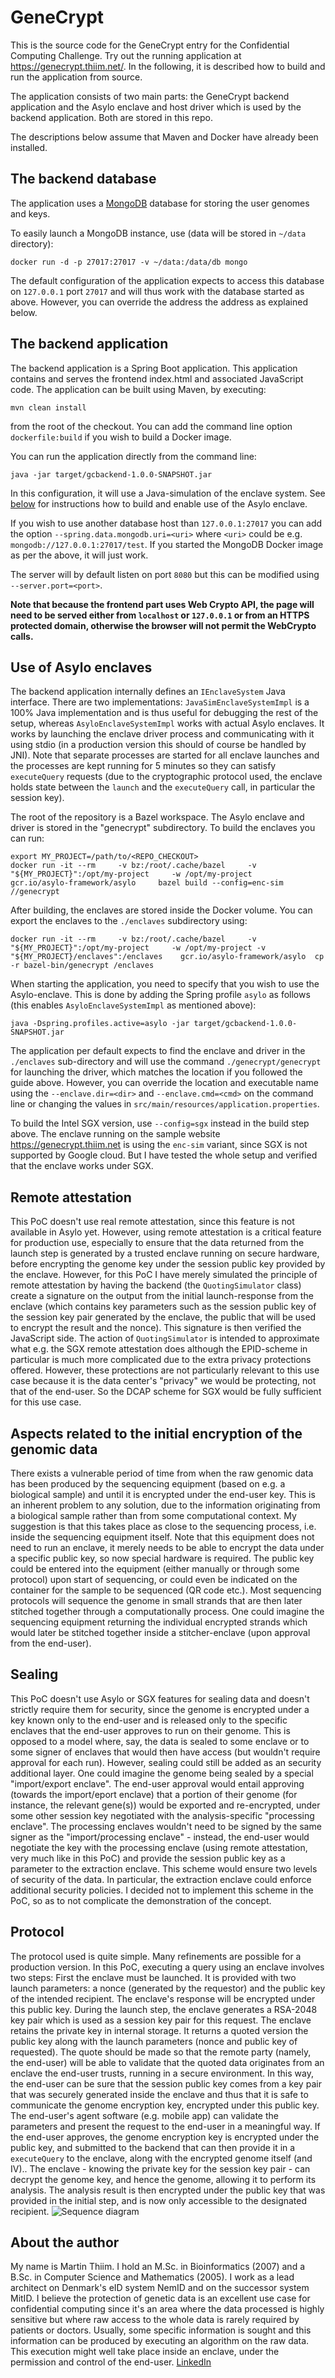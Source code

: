 # GeneCrypt

This is the source code for the GeneCrypt entry for the Confidential Computing Challenge. Try out the running application at https://genecrypt.thiim.net/. In the following, it is described how to build and run the application from source.

The application consists of two main parts: the GeneCrypt backend application and the Asylo enclave and host driver which is used by the backend application.
Both are stored in this repo.

The descriptions below assume that Maven and Docker have already been installed.

## The backend database

The application uses a [MongoDB](https://www.mongodb.com/) database for storing the user genomes and keys.

To easily launch a MongoDB instance, use (data will be stored in `~/data` directory):

```
docker run -d -p 27017:27017 -v ~/data:/data/db mongo
```

The default configuration of the application expects to access this database on `127.0.0.1` port `27017` and will thus work with the database started as above. However, you can override the address the address as explained below.

## The backend application

The backend application is a Spring Boot application. This application contains and serves the frontend index.html and associated JavaScript code.
The application can be built using Maven, by executing:

```
mvn clean install
```

from the root of the checkout. You can add the command line option `dockerfile:build` if you wish to build a Docker image.

You can run the application directly from the command line:

```
java -jar target/gcbackend-1.0.0-SNAPSHOT.jar
```

In this configuration, it will use a Java-simulation of the enclave system.  See [below](#use-of-asylo-enclaves)
for instructions how to build and enable use of the Asylo enclave.

If you wish to use another database host than `127.0.0.1:27017` you can add the option `--spring.data.mongodb.uri=<uri>` where `<uri>` could be e.g. `mongodb://127.0.0.1:27017/test`. If you started the MongoDB Docker image as per the above, it will just work.

The server will by default listen on port `8080` but this can be modified using `--server.port=<port>`.

**Note that because the frontend part uses Web Crypto API, the page will need to be served either from `localhost` or `127.0.0.1` or from an HTTPS protected domain, otherwise the browser will not permit the WebCrypto calls.**

## Use of Asylo enclaves

The backend application internally defines an `IEnclaveSystem` Java interface. There are two implementations:
`JavaSimEnclaveSystemImpl` is a 100% Java implementation and is thus useful for debugging the rest of the setup, whereas `AsyloEnclaveSystemImpl` works with actual Asylo enclaves. It works by launching the enclave driver process and communicating with it using stdio (in a production
version this should of course be handled by JNI). Note that separate processes are started for all enclave launches and the processes are kept running for 5 minutes so they can satisfy `executeQuery` requests (due to the cryptographic protocol used, the enclave
holds state between the `launch` and the `executeQuery` call, in particular the session key). 

The root of the repository is a Bazel workspace. The Asylo enclave and driver is stored in the "genecrypt" subdirectory. To build the enclaves you can run:

```
export MY_PROJECT=/path/to/<REPO_CHECKOUT>
docker run -it --rm     -v bz:/root/.cache/bazel     -v "${MY_PROJECT}":/opt/my-project     -w /opt/my-project     gcr.io/asylo-framework/asylo     bazel build --config=enc-sim  //genecrypt
```

After building, the enclaves are stored inside the Docker volume. You can export the enclaves to the `./enclaves` subdirectory using:

```
docker run -it --rm     -v bz:/root/.cache/bazel     -v "${MY_PROJECT}":/opt/my-project     -w /opt/my-project -v "${MY_PROJECT}/enclaves":/enclaves    gcr.io/asylo-framework/asylo  cp -r bazel-bin/genecrypt /enclaves
```

When starting the application, you need to specify that you wish to use the Asylo-enclave. This is done by adding the Spring profile `asylo` as follows (this enables `AsyloEnclaveSystemImpl` as mentioned above):

```
java -Dspring.profiles.active=asylo -jar target/gcbackend-1.0.0-SNAPSHOT.jar
```

The application per default expects to find the enclave and driver in the `./enclaves` sub-directory and will use the command `./genecrypt/genecrypt` for launching the driver, which matches the location if you followed the guide above. 
However, you can override the location and executable name using the `--enclave.dir=<dir>` and `--enclave.cmd=<cmd>` on the command line or changing the values in `src/main/resources/application.properties`.

To build the Intel SGX version, use `--config=sgx` instead in the build step above. The enclave running on the sample website https://genecrypt.thiim.net is using the `enc-sim` variant, since SGX is not supported by Google cloud. But I have tested the whole setup and verified that the enclave works under SGX.
  
## Remote attestation

This PoC doesn't use real remote attestation, since this feature is not available in Asylo yet.
However, using remote attestation is a critical feature for production use, especially to ensure that the data returned from the launch step is generated by a trusted enclave running on secure hardware, before encrypting the genome key under the session public key
provided by the enclave. However, for this PoC I have merely simulated the principle of remote attestation by having the backend (the `QuotingSimulator` class) create a signature on the output from the initial launch-response from the enclave (which contains key parameters such as the session public key of the session key pair generated by the enclave, the public that will be used to encrypt the result and the nonce). This signature is then verified the JavaScript side. The action of `QuotingSimulator` is intended to approximate what e.g. the SGX remote attestation does although the EPID-scheme in particular is much more complicated due to the extra privacy protections offered. However, these protections are not particularly relevant to this use case because it is the data center's "privacy" we would be protecting, not that of the end-user. So the DCAP scheme for SGX would be fully sufficient for this use case.

## Aspects related to the initial encryption of the genomic data
There exists a vulnerable period of time from when the raw genomic data has been produced by the sequencing
equipment (based on e.g. a biological sample) and until it is encrypted under the end-user key. This is
an inherent problem to any solution, due to the information originating from a biological sample rather than from some
computational context. My suggestion is that this takes place as close to the sequencing process, i.e. inside
the sequencing equipment itself. Note that this equipment does not need to run an enclave, it merely needs to be able to encrypt the data under a specific public key, so now special hardware is required. The public key could be entered into the equipment (either manually or through some protocol) upon start of sequencing, or could even be indicated on the container for the sample to be sequenced (QR code etc.). 
Most sequencing protocols will sequence the genome in small strands that are then later stitched together through a computationally process. One could imagine the sequencing equipment returning the individual encrypted strands which would later be stitched together inside a stitcher-enclave (upon approval from the end-user).

## Sealing
This PoC doesn't use Asylo or SGX features for sealing data and doesn't strictly require them for security, since the genome is encrypted under a key known only to the end-user and is released only to the specific enclaves that the end-user approves to run on their genome. This is opposed to a model where, say, the data is sealed to some enclave or to some signer of enclaves that would then have access (but wouldn't require approval for each run).
However, sealing could still be added as an security additional layer. One could imagine the genome being sealed by a special "import/export enclave". The end-user approval would entail approving (towards the import/eport enclave) that a portion of their genome (for instance, the relevant gene(s)) would be exported and re-encrypted, under some other session key negotiated with the analysis-specific "processing enclave". The processing enclaves wouldn't need to be signed by the same signer as the "import/processing enclave" - instead, the end-user would negotiate the key with the processing enclave (using remote attestation, very much like in this PoC) and provide the session public key as a parameter to the extraction enclave. This scheme would ensure two levels of security of the data. In particular, the extraction enclave could enforce additional security policies. I decided not to implement this scheme in the PoC, so as to not complicate the demonstration of the concept. 
 
## Protocol

The protocol used is quite simple. Many refinements are possible for a production version. In this PoC, executing a query using an enclave involves two steps: First the enclave must be launched. It is provided with two launch parameters: a nonce (generated by the requestor) and the public key of the intended recipient. The enclave's response will be encrypted under this public key. During the launch step, the enclave generates a RSA-2048 key pair which is used as a session key pair for this request. The enclave retains the private key in internal storage. It returns a quoted version the public key along with the launch parameters (nonce and public key of requested). The quote should be made so that the remote party (namely, the end-user) will be able to validate that the quoted data originates from an enclave the end-user trusts, running in a secure environment. In this way, the end-user can be sure that the session public key comes from a key pair that was securely generated inside the enclave and thus that it is safe to communicate the genome encryption key, encrypted under this public key. The end-user's agent software (e.g. mobile app) can validate the parameters and present the request to the end-user in a meaningful way. If the end-user approves, the genome encryption key is encrypted under the public key, and submitted to the backend that can then provide it in a   ``executeQuery``  to the enclave, along with the encrypted genome itself (and IV).. The enclave - knowing the private key for the session key pair - can decrypt the genome key, and hence the genome, allowing it to perform its analysis. The analysis result is then encrypted under the public key that was provided in the initial step, and is now only accessible to the designated recipient.
 ![Sequence diagram](resources/SequenceDiagram.png)

## About the author
My name is Martin Thiim. I hold an M.Sc. in Bioinformatics (2007) and a B.Sc. in Computer Science and Mathematics (2005). I work as a lead architect on Denmark's eID system NemID and on the successor system MitID. I believe the protection of genetic data is an excellent use
case for confidential computing since it's an area where the data processed is highly sensitive but where
raw access to the whole data is rarely required by patients or doctors. Usually, some specific
information is sought and this information can be produced by executing an algorithm on the raw data. This
execution might well take place inside an enclave, under the permission and control of the end-user.
[LinkedIn](https://www.linkedin.com/in/martinthiim)  
